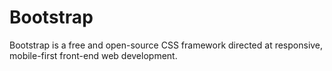 # Bootstrap

Bootstrap is a free and open-source CSS framework directed at responsive, mobile-first front-end web development.
